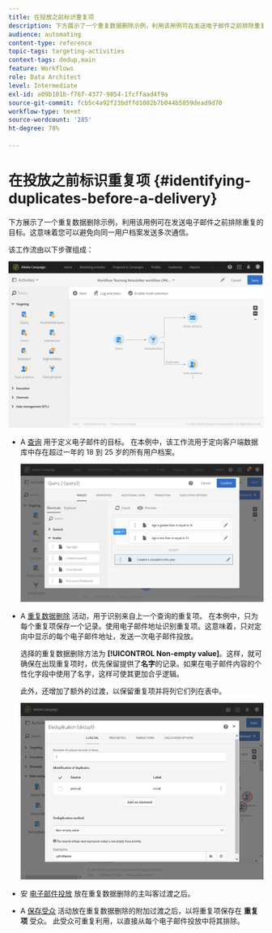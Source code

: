 ```yaml
---
title: 在投放之前标识重复项
description: 下方展示了一个重复数据删除示例，利用该用例可在发送电子邮件之前排除重复的目标。这意味着您可以避免向同一用户档案发送多次通信。
audience: automating
content-type: reference
topic-tags: targeting-activities
context-tags: dedup,main
feature: Workflows
role: Data Architect
level: Intermediate
exl-id: a09b101b-f76f-4377-9854-1fcffaad4f9a
source-git-commit: fcb5c4a92f23bdffd1082b7b044b5859dead9d70
workflow-type: tm+mt
source-wordcount: '285'
ht-degree: 78%

---
```


# 在投放之前标识重复项 {#identifying-duplicates-before-a-delivery}

下方展示了一个重复数据删除示例，利用该用例可在发送电子邮件之前排除重复的目标。这意味着您可以避免向同一用户档案发送多次通信。

该工作流由以下步骤组成：

![](assets/deduplication_example_workflow.png)

* A [查询](../../automating/using/query.md) 用于定义电子邮件的目标。 在本例中，该工作流用于定向客户端数据库中存在超过一年的 18 到 25 岁的所有用户档案。

   ![](assets/deduplication_example_query.png)

* A [重复数据删除](../../automating/using/deduplication.md) 活动，用于识别来自上一个查询的重复项。 在本例中，只为每个重复项保存一个记录。使用电子邮件地址识别重复项。这意味着，只对定向中显示的每个电子邮件地址，发送一次电子邮件投放。

   选择的重复数据删除方法为 **[!UICONTROL Non-empty value]**。这样，就可确保在出现重复项时，优先保留提供了&#x200B;**名字**&#x200B;的记录。如果在电子邮件内容的个性化字段中使用了名字，这样可使其更加合乎逻辑。

   此外，还增加了额外的过渡，以保留重复项并将列它们列在表中。

   ![](assets/deduplication_example_dedup.png)

* 安 [电子邮件投放](../../automating/using/email-delivery.md) 放在重复数据删除的主叫客过渡之后。
* A [保存受众](../../automating/using/save-audience.md) 活动放在重复数据删除的附加过渡之后，以将重复项保存在 **重复项** 受众。 此受众可重复利用，以直接从每个电子邮件投放中将其排除。
